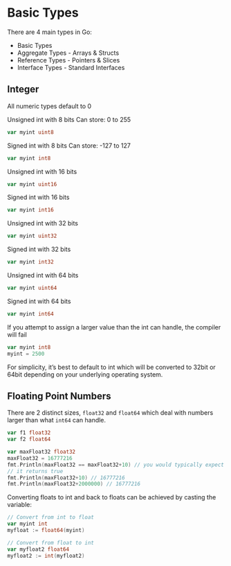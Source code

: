 # Basic Types

There are 4 main types in Go:

- Basic Types
- Aggregate Types - Arrays & Structs
- Reference Types - Pointers & Slices
- Interface Types - Standard Interfaces

## Integer

All numeric types default to 0

Unsigned int with 8 bits
Can store: 0 to 255
```go
var myint uint8
```

Signed int with 8 bits
Can store: -127 to 127
```go
var myint int8
```

Unsigned int with 16 bits
```go
var myint uint16
```

Signed int with 16 bits
```go
var myint int16
```

Unsigned int with 32 bits
```go
var myint uint32
```

Signed int with 32 bits
```go
var myint int32
```

Unsigned int with 64 bits
```go
var myint uint64
```

Signed int with 64 bits
```go
var myint int64
```

If you attempt to assign a larger value than the int can handle, the compiler will fail
```go
var myint int8
myint = 2500
```

For simplicity, it’s best to default to int which will be converted to 32bit or 64bit depending on your underlying operating system.

## Floating Point Numbers

There are 2 distinct sizes, `float32` and `float64` which deal with numbers larger than what `int64` can handle.

```go
var f1 float32
var f2 float64

var maxFloat32 float32
maxFloat32 = 16777216
fmt.Println(maxFloat32 == maxFloat32+10) // you would typically expect this to return false
// it returns true
fmt.Println(maxFloat32+10) // 16777216
fmt.Println(maxFloat32+2000000) // 16777216
```

Converting floats to int and back to floats can be achieved by casting the variable:

```go
// Convert from int to float
var myint int
myfloat := float64(myint)

// Convert from float to int
var myfloat2 float64
myfloat2 := int(myfloat2)
```
